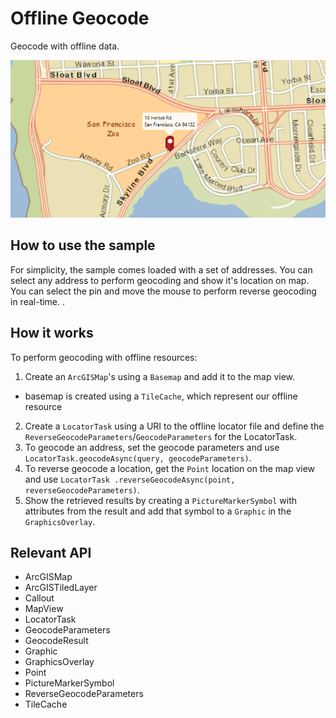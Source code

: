 # Offline Geocode

Geocode with offline data.

<img src="OfflineGeocode.png"/>

## How to use the sample

For simplicity, the sample comes loaded with a set of addresses. You can select any address to perform geocoding 
and show it's location on map. You can select the pin and move the mouse to perform reverse geocoding in real-time.
.

## How it works

To perform geocoding with offline resources:


  1. Create an `ArcGISMap`'s using a `Basemap` and add it to the map view.
  * basemap is created using a `TileCache`, which represent our offline resource
  2. Create a `LocatorTask` using a URI to the offline locator file and define the `ReverseGeocodeParameters`/`GeocodeParameters` for  the LocatorTask.
  3. To geocode an address, set the geocode parameters and use `LocatorTask.geocodeAsync(query, geocodeParameters)`.
  4. To reverse geocode a location, get the `Point` location on the map view and use `LocatorTask
  .reverseGeocodeAsync(point, reverseGeocodeParameters)`.
  5. Show the retrieved results by creating a `PictureMarkerSymbol` with attributes from the result and add that symbol to a `Graphic`  in the `GraphicsOverlay`.


## Relevant API


  * ArcGISMap
  * ArcGISTiledLayer
  * Callout
  * MapView
  * LocatorTask
  * GeocodeParameters
  * GeocodeResult
  * Graphic
  * GraphicsOverlay
  * Point
  * PictureMarkerSymbol
  * ReverseGeocodeParameters
  * TileCache



